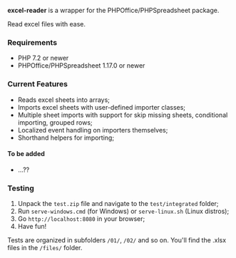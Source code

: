 **excel-reader** is a wrapper for the PHPOffice/PHPSpreadsheet package.

Read excel files with ease.

### Requirements
*  PHP 7.2 or newer
*  PHPOffice/PHPSpreadsheet 1.17.0 or newer

### Current Features
*  Reads excel sheets into arrays;
*  Imports excel sheets with user-defined importer classes;
*  Multiple sheet imports with support for skip missing sheets, conditional importing, grouped rows;
*  Localized event handling on importers themselves;
*  Shorthand helpers for importing;

#### To be added
*  ...??

### Testing
1. Unpack the `test.zip` file and navigate to the `test/integrated` folder;
2. Run `serve-windows.cmd` (for Windows) or `serve-linux.sh` (Linux distros);
3. Go `http://localhost:8080` in your browser;
4. Have fun!

Tests are organized in subfolders `/01/`, `/02/` and so on.
You'll find the .xlsx files in the `/files/` folder.
